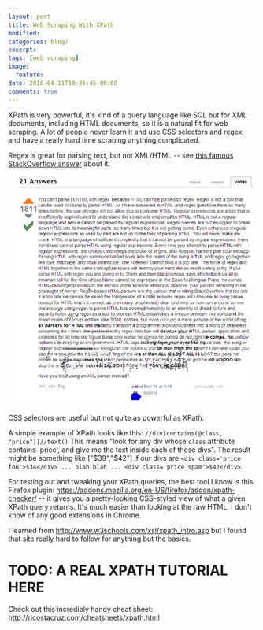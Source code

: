 ```yaml
---
layout: post
title: Web Scraping With XPath
modified:
categories: blog/
excerpt:
tags: [web scraping]
image:
  feature:
date: 2016-04-11T10:35:45-00:00
comments: true
---
```


XPath is very powerful, it's kind of a query language like SQL but for XML documents, including HTML documents, so it is a natural fit for web scraping. A lot of people never learn it and use CSS selectors and regex, and have a really hard time scraping anything complicated.

Regex is great for parsing text, but not XML/HTML -- see [this famous StackOverflow answer](http://stackoverflow.com/questions/1732348/regex-match-open-tags-except-xhtml-self-contained-tags/1732454#1732454) about it:

![StackOverflow - Regex for HTML?](../../images/regex_html_SO.png)

CSS selectors are useful but not quite as powerful as XPath.

A simple example of XPath looks like this: `//div[contains(@class, "price")]//text()` This means "look for any div whose `class` attribute contains 'price', and give me the text inside each of those divs". The result might be something like ["$39","$42"] if our divs are `<div class='price foo'>$34</div> ... blah blah ... <div class='price spam'>$42</div>`.

For testing out and tweaking your XPath queries, the best tool I know is this Firefox plugin: https://addons.mozilla.org/en-US/firefox/addon/xpath-checker/ -- it gives you a pretty-looking CSS-styled view of what a given XPath query returns. It's much easier than looking at the raw HTML. I don't know of any good extensions in Chrome.

I learned from http://www.w3schools.com/xsl/xpath_intro.asp but I found that site really hard to follow for anything but the basics.

# TODO: A REAL XPATH TUTORIAL HERE

Check out this incredibly handy cheat sheet:
http://ricostacruz.com/cheatsheets/xpath.html
